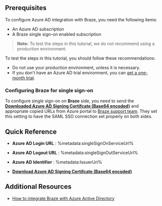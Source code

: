 ## Prerequisites

To configure Azure AD integration with Braze, you need the following items:

- An Azure AD subscription
- A Braze single sign-on enabled subscription

> **Note:**
> To test the steps in this tutorial, we do not recommend using a production environment.

To test the steps in this tutorial, you should follow these recommendations:

- Do not use your production environment, unless it is necessary.
- If you don't have an Azure AD trial environment, you can [get a one-month trial](https://azure.microsoft.com/pricing/free-trial/).

### Configuring Braze for single sign-on

To configure single sign-on on **Braze** side, you need to send the **[Downloaded Azure AD Signing Certifcate (Base64 encoded)](%metadata:certificateDownloadBase64Url%)** and appropriate copied URLs from Azure portal to [Braze support team](mailto:support@braze.com). They set this setting to have the SAML SSO connection set properly on both sides.

## Quick Reference

* **Azure AD Login URL** : %metadata:singleSignOnServiceUrl%

* **Azure AD Logout URL** : %metadata:singleSignOutServiceUrl%

* **Azure AD Identifier** : %metadata:IssuerUri%

* **[Download Azure AD Signing Certifcate (Base64 encoded)](%metadata:certificateDownloadBase64Url%)**

## Additional Resources

* [How to integrate Braze with Azure Active Directory](https://docs.microsoft.com/azure/active-directory/saas-apps/braze-tutorial)
